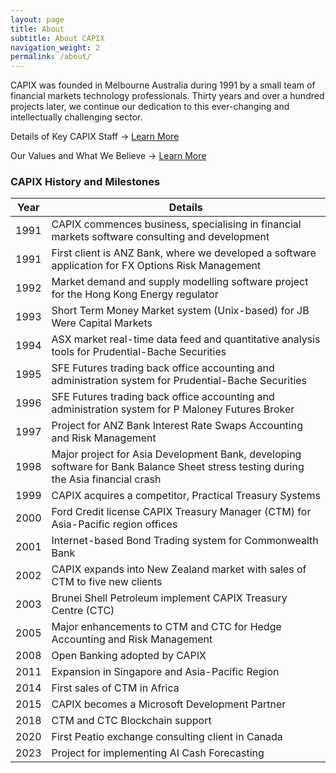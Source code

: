 ```yaml
---
layout: page
title: About
subtitle: About CAPIX
navigation_weight: 2
permalink: /about/
---
```


CAPIX was founded in Melbourne Australia during 1991 by a small team of financial markets technology professionals. Thirty years and over a hundred projects later, we continue our dedication to this ever-changing and intellectually challenging sector.

Details of Key CAPIX Staff -> [Learn More](https://epsom.software/about/staff)

Our Values and What We Believe -> [Learn More](https://epsom.software/about/what-we-believe)
### CAPIX History and Milestones

| Year   |      Details      |
|----------|-------------|
| 1991 | CAPIX commences business, specialising in financial markets software consulting and development |
| 1991 | First client is ANZ Bank, where we developed a software application for FX Options Risk Management |
| 1992 | Market demand and supply modelling software project for the Hong Kong Energy regulator |
| 1993 | Short Term Money Market system (Unix-based) for JB Were Capital Markets |
| 1994 | ASX market real-time data feed and quantitative analysis tools for Prudential-Bache Securities |
| 1995 | SFE Futures trading back office accounting and administration system for Prudential-Bache Securities |
| 1996 | SFE Futures trading back office accounting and administration system for P Maloney Futures Broker |
| 1997 | Project for ANZ Bank Interest Rate Swaps Accounting and Risk Management |
| 1998 | Major project for Asia Development Bank, developing software for Bank Balance Sheet stress testing during the Asia financial crash |
| 1999 | CAPIX acquires a competitor, Practical Treasury Systems |
| 2000 | Ford Credit license CAPIX Treasury Manager (CTM) for Asia-Pacific region offices |
| 2001 | Internet-based Bond Trading system for Commonwealth Bank |
| 2002 | CAPIX expands into New Zealand market with sales of CTM to five new clients |
| 2003 | Brunei Shell Petroleum implement CAPIX Treasury Centre (CTC) |
| 2005 | Major enhancements to CTM and CTC for Hedge Accounting and Risk Management |
| 2008 | Open Banking adopted by CAPIX |
| 2011 | Expansion in Singapore and Asia-Pacific Region |
| 2014 | First sales of CTM in Africa |
| 2015 | CAPIX becomes a Microsoft Development Partner |
| 2018 | CTM and CTC Blockchain support |
| 2020 | First Peatio exchange consulting client in Canada |
| 2023 | Project for implementing AI Cash Forecasting |
